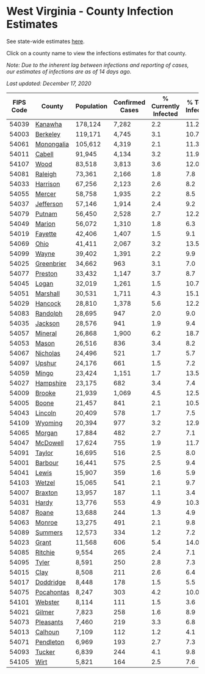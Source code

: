 # West Virginia - County Infection Estimates

See state-wide estimates [here](/infections/us-wv).

Click on a county name to view the infections estimates for that county.

*Note: Due to the inherent lag between infections and reporting of cases, our estimates of infections are as of 14 days ago.*

*Last updated: December 17, 2020*

|   FIPS Code |                   County |   Population |   Confirmed Cases |   % Currently Infected |   % Total Infected |
|-------------|--------------------------|--------------|-------------------|------------------------|--------------------|
|       54039 |       [Kanawha](kanawha) |      178,124 |             7,282 |                    2.2 |               11.2 |
|       54003 |     [Berkeley](berkeley) |      119,171 |             4,745 |                    3.1 |               10.7 |
|       54061 | [Monongalia](monongalia) |      105,612 |             4,319 |                    2.1 |               11.3 |
|       54011 |         [Cabell](cabell) |       91,945 |             4,134 |                    3.2 |               11.9 |
|       54107 |             [Wood](wood) |       83,518 |             3,813 |                    3.6 |               12.0 |
|       54081 |       [Raleigh](raleigh) |       73,361 |             2,166 |                    1.8 |                7.8 |
|       54033 |     [Harrison](harrison) |       67,256 |             2,123 |                    2.6 |                8.2 |
|       54055 |         [Mercer](mercer) |       58,758 |             1,935 |                    2.2 |                8.5 |
|       54037 |   [Jefferson](jefferson) |       57,146 |             1,914 |                    2.4 |                9.2 |
|       54079 |         [Putnam](putnam) |       56,450 |             2,528 |                    2.7 |               12.2 |
|       54049 |         [Marion](marion) |       56,072 |             1,310 |                    1.8 |                6.3 |
|       54019 |       [Fayette](fayette) |       42,406 |             1,407 |                    1.5 |                9.1 |
|       54069 |             [Ohio](ohio) |       41,411 |             2,067 |                    3.2 |               13.5 |
|       54099 |           [Wayne](wayne) |       39,402 |             1,391 |                    2.2 |                9.9 |
|       54025 | [Greenbrier](greenbrier) |       34,662 |               963 |                    3.1 |                7.0 |
|       54077 |       [Preston](preston) |       33,432 |             1,147 |                    3.7 |                8.7 |
|       54045 |           [Logan](logan) |       32,019 |             1,261 |                    1.5 |               10.7 |
|       54051 |     [Marshall](marshall) |       30,531 |             1,711 |                    4.3 |               15.1 |
|       54029 |       [Hancock](hancock) |       28,810 |             1,378 |                    5.6 |               12.2 |
|       54083 |     [Randolph](randolph) |       28,695 |               947 |                    2.0 |                9.0 |
|       54035 |       [Jackson](jackson) |       28,576 |               941 |                    1.9 |                9.4 |
|       54057 |       [Mineral](mineral) |       26,868 |             1,900 |                    6.2 |               18.7 |
|       54053 |           [Mason](mason) |       26,516 |               836 |                    3.4 |                8.2 |
|       54067 |     [Nicholas](nicholas) |       24,496 |               521 |                    1.7 |                5.7 |
|       54097 |         [Upshur](upshur) |       24,176 |               661 |                    1.5 |                7.2 |
|       54059 |           [Mingo](mingo) |       23,424 |             1,151 |                    1.7 |               13.5 |
|       54027 |   [Hampshire](hampshire) |       23,175 |               682 |                    3.4 |                7.4 |
|       54009 |         [Brooke](brooke) |       21,939 |             1,069 |                    4.5 |               12.5 |
|       54005 |           [Boone](boone) |       21,457 |               841 |                    2.1 |               10.5 |
|       54043 |       [Lincoln](lincoln) |       20,409 |               578 |                    1.7 |                7.5 |
|       54109 |       [Wyoming](wyoming) |       20,394 |               977 |                    3.2 |               12.9 |
|       54065 |         [Morgan](morgan) |       17,884 |               482 |                    2.7 |                7.1 |
|       54047 |     [McDowell](mcdowell) |       17,624 |               755 |                    1.9 |               11.7 |
|       54091 |         [Taylor](taylor) |       16,695 |               516 |                    2.5 |                8.0 |
|       54001 |       [Barbour](barbour) |       16,441 |               575 |                    2.5 |                9.4 |
|       54041 |           [Lewis](lewis) |       15,907 |               359 |                    1.6 |                5.9 |
|       54103 |         [Wetzel](wetzel) |       15,065 |               541 |                    2.1 |                9.7 |
|       54007 |       [Braxton](braxton) |       13,957 |               187 |                    1.1 |                3.4 |
|       54031 |           [Hardy](hardy) |       13,776 |               553 |                    4.9 |               10.3 |
|       54087 |           [Roane](roane) |       13,688 |               244 |                    1.3 |                4.9 |
|       54063 |         [Monroe](monroe) |       13,275 |               491 |                    2.1 |                9.8 |
|       54089 |       [Summers](summers) |       12,573 |               334 |                    1.2 |                7.2 |
|       54023 |           [Grant](grant) |       11,568 |               606 |                    5.4 |               14.0 |
|       54085 |       [Ritchie](ritchie) |        9,554 |               265 |                    2.4 |                7.1 |
|       54095 |           [Tyler](tyler) |        8,591 |               250 |                    2.8 |                7.3 |
|       54015 |             [Clay](clay) |        8,508 |               211 |                    2.6 |                6.4 |
|       54017 |   [Doddridge](doddridge) |        8,448 |               178 |                    1.5 |                5.5 |
|       54075 | [Pocahontas](pocahontas) |        8,247 |               303 |                    4.2 |               10.0 |
|       54101 |       [Webster](webster) |        8,114 |               111 |                    1.5 |                3.6 |
|       54021 |         [Gilmer](gilmer) |        7,823 |               258 |                    1.6 |                8.9 |
|       54073 |   [Pleasants](pleasants) |        7,460 |               219 |                    3.3 |                6.8 |
|       54013 |       [Calhoun](calhoun) |        7,109 |               112 |                    1.2 |                4.1 |
|       54071 |   [Pendleton](pendleton) |        6,969 |               193 |                    2.7 |                7.3 |
|       54093 |         [Tucker](tucker) |        6,839 |               244 |                    4.1 |                9.8 |
|       54105 |             [Wirt](wirt) |        5,821 |               164 |                    2.5 |                7.6 |